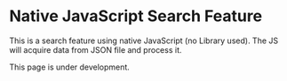 Native JavaScript Search Feature
==============

This is a search feature using native JavaScript (no Library used).
The JS will acquire data from JSON file and process it.

This page is under development.